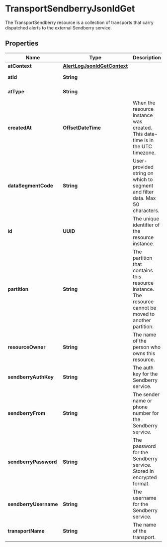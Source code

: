 

# TransportSendberryJsonldGet

The TransportSendberry resource is a collection of transports that carry dispatched alerts to the external Sendberry service.

## Properties

| Name | Type | Description | Notes |
|------------ | ------------- | ------------- | -------------|
|**atContext** | [**AlertLogJsonldGetContext**](AlertLogJsonldGetContext.md) |  |  [optional] |
|**atId** | **String** |  |  [optional] [readonly] |
|**atType** | **String** |  |  [optional] [readonly] |
|**createdAt** | **OffsetDateTime** | When the resource instance was created. This date-time is in the UTC timezone. |  [optional] |
|**dataSegmentCode** | **String** | User-provided string on which to segment and filter data. Max 50 characters. |  [optional] |
|**id** | **UUID** | The unique identifier of the resource instance. |  [optional] [readonly] |
|**partition** | **String** | The partition that contains this resource instance. The resource cannot be moved to another partition. |  |
|**resourceOwner** | **String** | The name of the person who owns this resource. |  [optional] |
|**sendberryAuthKey** | **String** | The auth key for the Sendberry service. |  |
|**sendberryFrom** | **String** | The sender name or phone number for the Sendberry service. |  |
|**sendberryPassword** | **String** | The password for the Sendberry service. Stored in encrypted format. |  |
|**sendberryUsername** | **String** | The username for the Sendberry service. |  |
|**transportName** | **String** | The name of the transport. |  |



